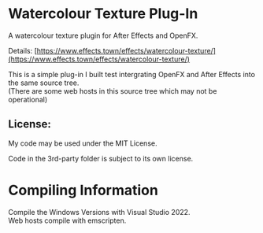 # Watercolour Texture Plug-In
A watercolour texture plugin for After Effects and OpenFX.

Details: [https://www.effects.town/effects/watercolour-texture/](https://www.effects.town/effects/watercolour-texture/)

This is a simple plug-in I built test intergrating OpenFX and After Effects into the same source tree.  
(There are some web hosts in this source tree which may not be operational)


## License:
My code may be used under the MIT License.

Code in the 3rd-party folder is subject to its own license.



# Compiling Information
Compile the Windows Versions with Visual Studio 2022.  
Web hosts compile with emscripten.
